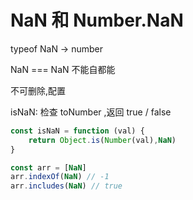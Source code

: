 # NaN 和 Number.NaN


typeof NaN -> number




NaN === NaN  不能自都能 

不可删除,配置



isNaN: 检查 toNumber ,返回 true / false

```js
const isNaN = function (val) {
    return Object.is(Number(val),NaN)
}
```

```js
const arr = [NaN]
arr.indexOf(NaN) // -1
arr.includes(NaN) // true
```
